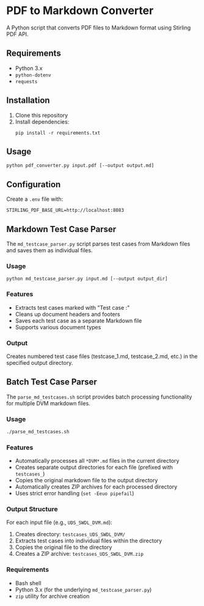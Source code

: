 # PDF to Markdown Converter

A Python script that converts PDF files to Markdown format using Stirling PDF API.

## Requirements
- Python 3.x
- `python-dotenv`
- `requests`

## Installation
1. Clone this repository
2. Install dependencies:
   ```
   pip install -r requirements.txt
   ```

## Usage
```
python pdf_converter.py input.pdf [--output output.md]
```

## Configuration
Create a `.env` file with:
```
STIRLING_PDF_BASE_URL=http://localhost:8083
```

## Markdown Test Case Parser

The `md_testcase_parser.py` script parses test cases from Markdown files and saves them as individual files.

### Usage
```
python md_testcase_parser.py input.md [--output output_dir]
```

### Features
- Extracts test cases marked with "Test case :"
- Cleans up document headers and footers
- Saves each test case as a separate Markdown file
- Supports various document types

### Output
Creates numbered test case files (testcase_1.md, testcase_2.md, etc.) in the specified output directory.

## Batch Test Case Parser

The `parse_md_testcases.sh` script provides batch processing functionality for multiple DVM markdown files.

### Usage
```bash
./parse_md_testcases.sh
```

### Features
- Automatically processes all `*DVM*.md` files in the current directory
- Creates separate output directories for each file (prefixed with `testcases_`)
- Copies the original markdown file to the output directory
- Automatically creates ZIP archives for each processed directory
- Uses strict error handling (`set -Eeuo pipefail`)

### Output Structure
For each input file (e.g., `UDS_SWDL_DVM.md`):
1. Creates directory: `testcases_UDS_SWDL_DVM/`
2. Extracts test cases into individual files within the directory
3. Copies the original file to the directory
4. Creates a ZIP archive: `testcases_UDS_SWDL_DVM.zip`

### Requirements
- Bash shell
- Python 3.x (for the underlying `md_testcase_parser.py`)
- `zip` utility for archive creation